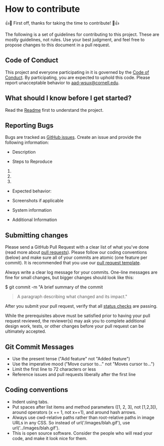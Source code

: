 # How to contribute
👍🎉 First off, thanks for taking the time to contribute! 🎉👍

The following is a set of guidelines for contributing to this project. These are mostly guidelines, not rules. Use your best judgment, and feel free to propose changes to this document in a pull request.

## Code of Conduct
This project and everyone participating in it is governed by the [Code of Conduct](https://github.com/aad-wsux/iModules_dataloader/blob/master/CODE_OF_CONDUCT.md). By participating, you are expected to uphold this code. Please report unacceptable behavior to aad-wsux@cornell.edu.

## What should I know before I get started?
Read the [Readme](https://github.com/aad-wsux/iModules_dataloader/blob/master/README.md) first to understand the project.

## Reporting Bugs
Bugs are tracked as [GitHub issues](https://guides.github.com/features/issues/). Create an issue and provide the following information:

- Description

- Steps to Reproduce
1.
2.
3.

- Expected behavior:

- Screenshots if applicable

- System information

- Additional Information

## Submitting changes
Please send a GitHub Pull Request with a clear list of what you've done (read more about [pull requests](https://help.github.com/en/pull-requests)). Please follow our coding conventions (below) and make sure all of your commits are atomic (one feature per commit).  It is recommended that you use our [pull request template](https://github.com/aad-wsux/iModules_dataloader/blob/master/.github/pull_request_template.md).

Always write a clear log message for your commits. One-line messages are fine for small changes, but bigger changes should look like this:

$ git commit -m "A brief summary of the commit
> 
> A paragraph describing what changed and its impact."

After you submit your pull request, verify that all [status checks](https://help.github.com/en/github/collaborating-with-issues-and-pull-requests/about-status-checks) are passing.

While the prerequisites above must be satisfied prior to having your pull request reviewed, the reviewer(s) may ask you to complete additional design work, tests, or other changes before your pull request can be ultimately accepted.

## Git Commit Messages
- Use the present tense ("Add feature" not "Added feature")
- Use the imperative mood ("Move cursor to..." not "Moves cursor to...")
- Limit the first line to 72 characters or less
- Reference issues and pull requests liberally after the first line

## Coding conventions
- Indent using tabs.
- Put spaces after list items and method parameters ([1, 2, 3], not [1,2,3]), around operators (x += 1, not x+=1), and around hash arrows.
- Always use cwd-relative paths rather than root-relative paths in image URLs in any CSS. So instead of url('/images/blah.gif'), use url('../images/blah.gif').
- This is open source software. Consider the people who will read your code, and make it look nice for them.